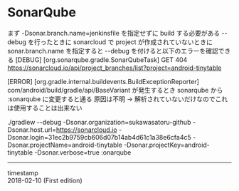 SonarQube
=========


まず -Dsonar.branch.name=jenkinsfile を指定せずに build する必要がある
--debug を行ったときに
sonarcloud で project が作成されていないときに sonar.branch.name を指定すると --debug を付けると以下のエラーを確認できる
[DEBUG] [org.sonarqube.gradle.SonarQubeTask] GET 404 https://sonarcloud.io/api/project_branches/list?project=android-tinytable

[ERROR] [org.gradle.internal.buildevents.BuildExceptionReporter] com/android/build/gradle/api/BaseVariant が発生するとき
sonarqube から :sonarqube に変更すると通る
原因は不明
 -> 解析されていないだけなのでこれは使用することは出来ない

./gradlew --debug -Dsonar.organization=sukawasatoru-github -Dsonar.host.url=https://sonarcloud.io -Dsonar.login=31ec2b9759cb606d07b14ab4d61c1a38e6cfa4c5 -Dsonar.projectName=android-tinytable -Dsonar.projectKey=android-tinytable -Dsonar.verbose=true :onarqube

- - -

timestamp  
2018-02-10 (First edition)

